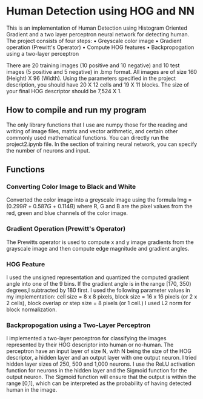 # Human Detection using HOG and NN
This is an implementation of Human Detection using Histogram Oriented Gradient and a two layer perceptron neural network for detecting human. 
The project consists of four steps:
• Greyscale color image 
• Gradient operation (Prewitt's Operator)
• Compute HOG features
• Backpropogation using a two-layer perceptron

There are 20 training images (10 positive and 10 negative) and 10 test images (5 positive and 5 negative) in .bmp format. 
All images are of size 160 (Height) X 96 (Width). Using the parameters specified in the project description, you should have 20 X 12 cells and 19 X 11 blocks. The size of your final HOG descriptor should be 7,524 X 1.

## How to compile and run my program
The only library functions that I use are numpy those for the reading and writing of image files, matrix and vector arithmetic, and certain other commonly used mathematical functions. You can directly run the project2.ipynb file. In the section of training neural network, you can specify the number of neurons and input.

## Functions

### Converting Color Image to Black and White 

Converted the color image into a greyscale image using the formula Img =(0.299𝑅 + 0.587𝐺 + 0.114𝐵) where R, G and B are the pixel values from the red, green and blue channels of the color image.

### Gradient Operation (Prewitt's Operator)
The Prewitts operator is used to compute x and y image gradients from the grayscale image and then compute edge magnitude and gradient angles.

### HOG Feature
I used the unsigned representation and quantized the computed gradient angle into one of the 9 bins. If the gradient angle is in the range [170, 350) degrees,I subtracted by 180 first. I used the following parameter values in my implementation: cell size = 8 x 8 pixels, block size = 16 x 16 pixels (or 2 x 2 cells), block overlap or step size = 8 pixels (or 1 cell.) I used L2 norm for block normalization. 

### Backpropogation using a Two-Layer Perceptron
I implemented a two-layer perceptron for classifying the images represented by their HOG descriptor into human or no-human. The perceptron have an input layer of size N, with N being the size of the HOG descriptor, a hidden layer and an output layer with one output neuron. I tried hidden layer sizes of 250, 500 and 1,000 neurons. I use the ReLU activation function for neurons in the hidden layer and the Sigmoid function for the output neuron. The Sigmoid function will ensure that the output is within the range [0,1], which can be interpreted as the probability of having detected human in the image.